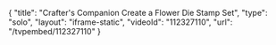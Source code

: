 {
    "title": "Crafter's Companion Create a Flower Die   Stamp Set",
    "type": "solo",
    "layout": "iframe-static",
    "videoId": "112327110",
    "url": "\/tvpembed\/112327110"
}